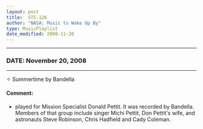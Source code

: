 ```yaml
---
layout: post
title:  STS-126
author: "NASA: Music to Wake Up By"
type: MusicPlaylist
date_modified: 2008-11-20
---
```


----
### DATE: November 20, 2008
----
✧ Summertime by Bandella

#### Comment:
* played for Mission Specialist Donald Pettit. It was recorded by Bandella. Members of that group include singer Michi Pettit, Don Pettit's wife, and astronauts Steve Robinson, Chris Hadfield and Cady Coleman.

